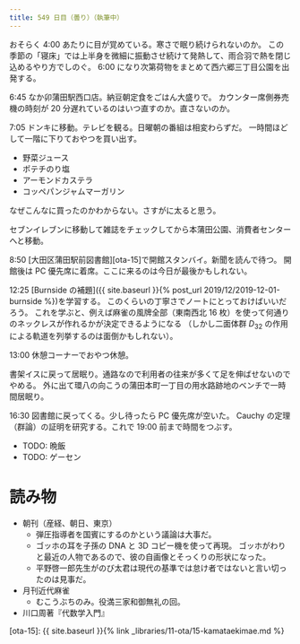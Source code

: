 ```yaml
---
title: 549 日目（曇り）（執筆中）
---
```


おそらく 4:00 あたりに目が覚めている。寒さで眠り続けられないのか。
この季節の「寝床」では上半身を微細に振動させ続けて発熱して、雨合羽で熱を閉じ込めるやり方でしのぐ。
6:00 になり次第荷物をまとめて西六郷三丁目公園を出発する。

6:45 なか卯蒲田駅西口店。納豆朝定食をごはん大盛りで。
カウンター席側券売機の時刻が 20 分遅れているのはいつ直すのか。直さないのか。

7:05 ドンキに移動。テレビを観る。日曜朝の番組は相変わらずだ。
一時間ほどして一階に下りておやつを買い出す。
* 野菜ジュース
* ポテチのり塩
* アーモンドカステラ
* コッペパンジャムマーガリン

なぜこんなに買ったのかわからない。さすがに太ると思う。

セブンイレブンに移動して雑誌をチェックしてから本蒲田公園、消費者センターへと移動。

8:50 [大田区蒲田駅前図書館][ota-15]で開館スタンバイ。新聞を読んで待つ。
開館後は PC 優先席に着席。ここに来るのは今日が最後かもしれない。

12:25 [Burnside の補題]({{ site.baseurl }}{% post_url 2019/12/2019-12-01-burnside %})を学習する。
このくらいの丁寧さでノートにとっておけばいいだろう。
これを学ぶと、例えば麻雀の風牌全部（東南西北 16 枚）を使って何通りのネックレスが作れるかが決定できるようになる
（しかし二面体群 $D_{32}$ の作用による軌道を列挙するのは面倒かもしれない）。

13:00 休憩コーナーでおやつ休憩。

書架イスに戻って居眠り。通路なので利用者の往来が多くて足を伸ばせないのでやめる。
外に出て環八の向こうの蒲田本町一丁目の用水路跡地のベンチで一時間居眠り。

16:30 図書館に戻ってくる。少し待ったら PC 優先席が空いた。
Cauchy の定理（群論）の証明を研究する。これで 19:00 前まで時間をつぶす。

* TODO: 晩飯
* TODO: ゲーセン

# 読み物

* 朝刊（産経、朝日、東京）
  * 弾圧指導者を国賓にするのかという議論は大事だ。
  * ゴッホの耳を子孫の DNA と 3D コピー機を使って再現。
    ゴッホがわりと最近の人物であるので、彼の自画像とそっくりの形状になった。
  * 平野啓一郎先生がのび太君は現代の基準では怠け者ではないと言い切ったのは見事だ。
* 月刊近代麻雀
  * むこうぶちのみ。役満三家和御無礼の回。
* 川口周著『代数学入門』

[ota-15]: {{ site.baseurl }}{% link _libraries/11-ota/15-kamataekimae.md %}
